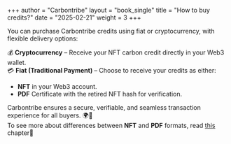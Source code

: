 +++
author = "Carbontribe"
layout = "book_single"
title = "How to buy credits?"
date = "2025-02-21"
weight = 3
+++

You can purchase Carbontribe credits using fiat or cryptocurrency, with flexible delivery options:

💰 __Cryptocurrency__ – Receive your NFT carbon credit directly in your Web3 wallet.  
💳 __Fiat (Traditional Payment)__ – Choose to receive your credits as either:  
  
- __NFT__ in your Web3 account.  
- __PDF__ Certificate with the retired NFT hash for verification.  

Carbontribe ensures a secure, verifiable, and seamless transaction experience for all buyers. 🌍🚀  
To see more about differences between __NFT__ and __PDF__ formats, read [this](https://carbontribe.me/book/how_to_receive_credit/) chapter🚀  
